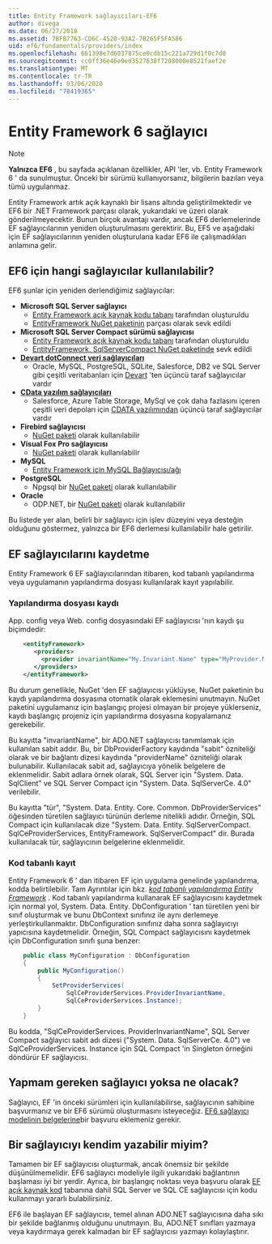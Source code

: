```yaml
---
title: Entity Framework sağlayıcıları-EF6
author: divega
ms.date: 06/27/2018
ms.assetid: 7BFB7763-CD6C-4520-93A2-7B265F5FA586
uid: ef6/fundamentals/providers/index
ms.openlocfilehash: 661398e7d6037875ce0cdb15c221a729d1f0c7d8
ms.sourcegitcommit: cc0ff36e46e9ed3527638f7208000e8521faef2e
ms.translationtype: MT
ms.contentlocale: tr-TR
ms.lasthandoff: 03/06/2020
ms.locfileid: "78419365"
---
```

# <a name="entity-framework-6-providers"></a>Entity Framework 6 sağlayıcı
> [!NOTE]
> **Yalnızca EF6** , bu sayfada açıklanan özellikler, API 'ler, vb. Entity Framework 6 ' da sunulmuştur. Önceki bir sürümü kullanıyorsanız, bilgilerin bazıları veya tümü uygulanmaz.

Entity Framework artık açık kaynaklı bir lisans altında geliştirilmektedir ve EF6 bir .NET Framework parçası olarak, yukarıdaki ve üzeri olarak gönderilmeyecektir. Bunun birçok avantajı vardır, ancak EF6 derlemelerinde EF sağlayıcılarının yeniden oluşturulmasını gerektirir. Bu, EF5 ve aşağıdaki için EF sağlayıcılarının yeniden oluşturulana kadar EF6 ile çalışmadıkları anlamına gelir.

## <a name="which-providers-are-available-for-ef6"></a>EF6 için hangi sağlayıcılar kullanılabilir?

EF6 şunlar için yeniden derlendiğimiz sağlayıcılar:

*   **Microsoft SQL Server sağlayıcı**
    *   [Entity Framework açık kaynak kodu tabanı](https://github.com/aspnet/EntityFramework6) tarafından oluşturuldu
    *   [EntityFramework NuGet paketinin](https://nuget.org/packages/EntityFramework) parçası olarak sevk edildi
*   **Microsoft SQL Server Compact sürümü sağlayıcısı**
    *   [Entity Framework açık kaynak kodu tabanı](https://github.com/aspnet/EntityFramework6) tarafından oluşturuldu
    *   [EntityFramework. SqlServerCompact NuGet paketinde](https://nuget.org/packages/EntityFramework.SqlServerCompact) sevk edildi
*   [**Devart dotConnect veri sağlayıcıları**](https://www.devart.com/dotconnect/)
    *   Oracle, MySQL, PostgreSQL, SQLite, Salesforce, DB2 ve SQL Server gibi çeşitli veritabanları için [Devart](https://www.devart.com/) 'ten üçüncü taraf sağlayıcılar vardır
*   [**CData yazılım sağlayıcıları**](https://www.cdata.com/ado/)
    *   Salesforce, Azure Table Storage, MySql ve çok daha fazlasını içeren çeşitli veri depoları için [CDATA yazılımından](https://www.cdata.com/ado/) üçüncü taraf sağlayıcılar vardır
*   **Firebird sağlayıcısı**
    *   [NuGet paketi](https://www.nuget.org/packages/EntityFramework.Firebird/) olarak kullanılabilir
*   **Visual Fox Pro sağlayıcısı**
    *   [NuGet paketi](https://www.nuget.org/packages/VFPEntityFrameworkProvider2/) olarak kullanılabilir
*   **MySQL**
    *   [Entity Framework için MySQL Bağlayıcısı/ağı](https://dev.mysql.com/doc/connector-net/en/connector-net-entityframework60.html)
*   **PostgreSQL**
    *   Npgsql bir [NuGet paketi](https://www.nuget.org/packages/EntityFramework6.Npgsql/) olarak kullanılabilir
*   **Oracle**
    *   ODP.NET, bir [NuGet paketi](https://www.nuget.org/packages/Oracle.ManagedDataAccess.EntityFramework/) olarak kullanılabilir

Bu listede yer alan, belirli bir sağlayıcı için işlev düzeyini veya desteğin olduğunu göstermez, yalnızca bir EF6 derlemesi kullanılabilir hale getirilir.

## <a name="registering-ef-providers"></a>EF sağlayıcılarını kaydetme

Entity Framework 6 EF sağlayıcılarından itibaren, kod tabanlı yapılandırma veya uygulamanın yapılandırma dosyası kullanılarak kayıt yapılabilir.

### <a name="config-file-registration"></a>Yapılandırma dosyası kaydı

App. config veya Web. config dosyasındaki EF sağlayıcısı 'nın kaydı şu biçimdedir:


``` xml
    <entityFramework>
       <providers>
         <provider invariantName="My.Invariant.Name" type="MyProvider.MyProviderServices, MyAssembly" />
       </providers>
    </entityFramework>
```

Bu durum genellikle, NuGet 'den EF sağlayıcısı yüklüyse, NuGet paketinin bu kaydı yapılandırma dosyasına otomatik olarak eklemesini unutmayın. NuGet paketini uygulamanız için başlangıç projesi olmayan bir projeye yüklerseniz, kaydı başlangıç projeniz için yapılandırma dosyasına kopyalamanız gerekebilir.

Bu kayıtta "invariantName", bir ADO.NET sağlayıcısı tanımlamak için kullanılan sabit addır. Bu, bir DbProviderFactory kaydında "sabit" özniteliği olarak ve bir bağlantı dizesi kaydında "providerName" özniteliği olarak bulunabilir. Kullanılacak sabit ad, sağlayıcıya yönelik belgelere de eklenmelidir. Sabit adlara örnek olarak, SQL Server için "System. Data. SqlClient" ve SQL Server Compact için "System. Data. SqlServerCe. 4.0" verilebilir.

Bu kayıtta "tür", "System. Data. Entity. Core. Common. DbProviderServices" öğesinden türetilen sağlayıcı türünün derleme nitelikli adıdır. Örneğin, SQL Compact için kullanılacak dize "System. Data. Entity. SqlServerCompact. SqlCeProviderServices, EntityFramework. SqlServerCompact" dir. Burada kullanılacak tür, sağlayıcının belgelerine eklenmelidir.

### <a name="code-based-registration"></a>Kod tabanlı kayıt

Entity Framework 6 ' dan itibaren EF için uygulama genelinde yapılandırma, kodda belirtilebilir. Tam Ayrıntılar için bkz. _[kod tabanlı yapılandırma Entity Framework](https://msdn.microsoft.com/data/jj680699)_ . Kod tabanlı yapılandırma kullanarak EF sağlayıcısını kaydetmek için normal yol, System. Data. Entity. DbConfiguration ' tan türetilen yeni bir sınıf oluşturmak ve bunu DbContext sınıfınız ile aynı derlemeye yerleştirkullanmaktır. DbConfiguration sınıfınız daha sonra sağlayıcıyı yapıcısına kaydetmelidir. Örneğin, SQL Compact sağlayıcısını kaydetmek için DbConfiguration sınıfı şuna benzer:

``` csharp
    public class MyConfiguration : DbConfiguration
    {
        public MyConfiguration()
        {
            SetProviderServices(
                SqlCeProviderServices.ProviderInvariantName,
                SqlCeProviderServices.Instance);
        }
    }
```

Bu kodda, "SqlCeProviderServices. ProviderInvariantName", SQL Server Compact sağlayıcı sabit adı dizesi ("System. Data. SqlServerCe. 4.0") ve SqlCeProviderServices. Instance için SQL Compact 'in Singleton örneğini döndürür EF sağlayıcısı.

## <a name="what-if-the-provider-i-need-isnt-available"></a>Yapmam gereken sağlayıcı yoksa ne olacak?

Sağlayıcı, EF 'in önceki sürümleri için kullanılabilirse, sağlayıcının sahibine başvurmanız ve bir EF6 sürümü oluşturmasını isteyeceğiz. [EF6 sağlayıcı modelinin belgelerine](~/ef6/fundamentals/providers/provider-model.md)bir başvuru eklemeniz gerekir.

## <a name="can-i-write-a-provider-myself"></a>Bir sağlayıcıyı kendim yazabilir miyim?

Tamamen bir EF sağlayıcısı oluşturmak, ancak önemsiz bir şekilde düşünülmemelidir. EF6 sağlayıcı modeliyle ilgili yukarıdaki bağlantının başlaması iyi bir yerdir. Ayrıca, bir başlangıç noktası veya başvuru olarak [EF açık kaynak kod](https://github.com/aspnet/EntityFramework6) tabanına dahil SQL Server ve SQL CE sağlayıcısı için kodu kullanmayı yararlı bulabilirsiniz.

EF6 ile başlayan EF sağlayıcısı, temel alınan ADO.NET sağlayıcısına daha sıkı bir şekilde bağlanmış olduğunu unutmayın. Bu, ADO.NET sınıfları yazmaya veya kaydırmaya gerek kalmadan bir EF sağlayıcısı yazmayı kolaylaştırır.
